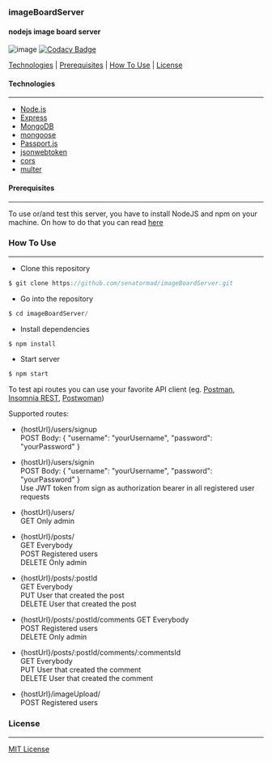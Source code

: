 ### imageBoardServer
#### nodejs image board server

![image](https://user-images.githubusercontent.com/19698444/72934891-b6bbb400-3d64-11ea-893e-6b9b4311ccc0.png) [![Codacy Badge](https://api.codacy.com/project/badge/Grade/e8400b46cec74afca9bc38cc38dfae9e)](https://app.codacy.com/manual/senator.mad/imageBoardServer?utm_source=github.com&utm_medium=referral&utm_content=senatormad/imageBoardServer&utm_campaign=Badge_Grade_Dashboard)

[Technologies](#technologies) | [Prerequisites](#prerequisites) | [How To Use](#how-to-use) | [License](#license)

#### Technologies
___
*  [Node.js](https://nodejs.org/)
*  [Express](https://expressjs.com/)
*  [MongoDB](https://www.mongodb.com/)
*  [mongoose](https://mongoosejs.com/)
*  [Passport.js](http://www.passportjs.org/)
*  [jsonwebtoken](https://github.com/auth0/node-jsonwebtoken)
*  [cors](https://github.com/expressjs/cors)
*  [multer](https://github.com/expressjs/multer)

#### Prerequisites
___
To use or/and test this server, you have to install NodeJS and npm on your machine. On how to do that you can read [here](https://nodejs.org/en/download/package-manager/)

### How To Use
___

*   Clone this repository
```javascript
$ git clone https://github.com/senatormad/imageBoardServer.git
```
*   Go into the repository
```javascript
$ cd imageBoardServer/
```
*   Install dependencies
```javascript
$ npm install
```
*   Start server
```javascript
$ npm start
```

To test api routes you can use your favorite API client (eg. [Postman](https://www.getpostman.com/), [Insomnia REST](https://insomnia.rest/), [Postwoman](https://postwoman.io/))

Supported routes:

*   {hostUrl}/users/signup  
        POST Body: { "username": "yourUsername", "password": "yourPassword" }  
          
*   {hostUrl}/users/signin  
        POST Body: { "username": "yourUsername", "password": "yourPassword" }  
        Use JWT token from sign as authorization bearer in all registered user requests
          
*   {hostUrl}/users/  
        GET Only admin  
          
*   {hostUrl}/posts/  
        GET Everybody  
        POST Registered users  
        DELETE Only admin  
          
*   {hostUrl}/posts/:postId  
        GET Everybody  
        PUT User that created the post  
        DELETE User that created the post  
          
*   {hostUrl}/posts/:postId/comments
        GET Everybody  
        POST Registered users  
        DELETE Only admin  
          
*   {hostUrl}/posts/:postId/comments/:commentsId  
        GET Everybody  
        PUT User that created the comment  
        DELETE User that created the comment  


*   {hostUrl}/imageUpload/  
        POST Registered users

### License
___
[MIT License](https://github.com/senatormad/imageBoardServer/blob/master/LICENSE)